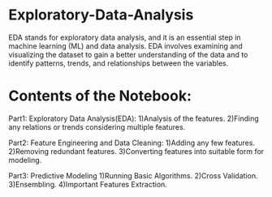 # Exploratory-Data-Analysis

EDA stands for exploratory data analysis, and it is an essential step in machine learning (ML) and data analysis. EDA involves examining and visualizing the dataset to gain a better understanding of the data and to identify patterns, trends, and relationships between the variables.


# Contents of the Notebook:

Part1: Exploratory Data Analysis(EDA):
1)Analysis of the features.
2)Finding any relations or trends considering multiple features.

Part2: Feature Engineering and Data Cleaning:
1)Adding any few features.
2)Removing redundant features.
3)Converting features into suitable form for modeling.

Part3: Predictive Modeling
1)Running Basic Algorithms.
2)Cross Validation.
3)Ensembling.
4)Important Features Extraction.

